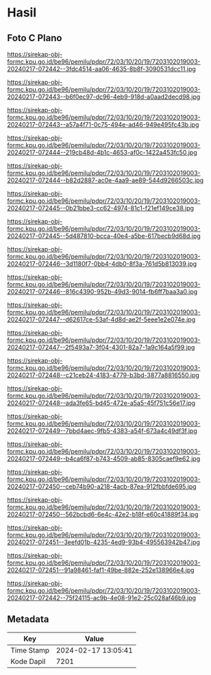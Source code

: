 # Hasil

## Foto C Plano

https://sirekap-obj-formc.kpu.go.id/be96/pemilu/pdpr/72/03/10/20/19/7203102019003-20240217-072442--3fdc4514-aa06-4635-8b8f-3090531dcc11.jpg

https://sirekap-obj-formc.kpu.go.id/be96/pemilu/pdpr/72/03/10/20/19/7203102019003-20240217-072443--b6f0ec97-dc96-4eb9-918d-a0aad2decd98.jpg

https://sirekap-obj-formc.kpu.go.id/be96/pemilu/pdpr/72/03/10/20/19/7203102019003-20240217-072443--a57a4f71-0c75-494e-ad46-949e495fc43b.jpg

https://sirekap-obj-formc.kpu.go.id/be96/pemilu/pdpr/72/03/10/20/19/7203102019003-20240217-072444--219cb48d-4b1c-4653-af0c-1422a453fc50.jpg

https://sirekap-obj-formc.kpu.go.id/be96/pemilu/pdpr/72/03/10/20/19/7203102019003-20240217-072444--b82d2887-ac0e-4aa9-ae89-544d9266503c.jpg

https://sirekap-obj-formc.kpu.go.id/be96/pemilu/pdpr/72/03/10/20/19/7203102019003-20240217-072445--0b21bbe3-cc62-4974-81c1-f21ef149ce38.jpg

https://sirekap-obj-formc.kpu.go.id/be96/pemilu/pdpr/72/03/10/20/19/7203102019003-20240217-072445--5d487810-bcca-40e4-a5be-617becb9d68d.jpg

https://sirekap-obj-formc.kpu.go.id/be96/pemilu/pdpr/72/03/10/20/19/7203102019003-20240217-072446--3d1180f7-0bb4-4db0-8f3a-761d5b813039.jpg

https://sirekap-obj-formc.kpu.go.id/be96/pemilu/pdpr/72/03/10/20/19/7203102019003-20240217-072446--816c4390-952b-49d3-9014-fb6ff7baa3a0.jpg

https://sirekap-obj-formc.kpu.go.id/be96/pemilu/pdpr/72/03/10/20/19/7203102019003-20240217-072447--d62617ce-53af-4d8d-ae2f-5eee1e2e074e.jpg

https://sirekap-obj-formc.kpu.go.id/be96/pemilu/pdpr/72/03/10/20/19/7203102019003-20240217-072447--2f5493a7-3f04-4301-82a7-1a9c164a5f99.jpg

https://sirekap-obj-formc.kpu.go.id/be96/pemilu/pdpr/72/03/10/20/19/7203102019003-20240217-072448--c21ceb24-4183-4779-b3bd-3877a8816550.jpg

https://sirekap-obj-formc.kpu.go.id/be96/pemilu/pdpr/72/03/10/20/19/7203102019003-20240217-072448--ada3fe65-bd45-472e-a5a5-45f751c56e17.jpg

https://sirekap-obj-formc.kpu.go.id/be96/pemilu/pdpr/72/03/10/20/19/7203102019003-20240217-072449--7bbd4aec-9fb5-4383-a54f-673a4c49df3f.jpg

https://sirekap-obj-formc.kpu.go.id/be96/pemilu/pdpr/72/03/10/20/19/7203102019003-20240217-072449--b4ca6f87-b743-4509-ab85-8305caef9e62.jpg

https://sirekap-obj-formc.kpu.go.id/be96/pemilu/pdpr/72/03/10/20/19/7203102019003-20240217-072450--ceb74b90-a218-4acb-87ea-912fbbfde695.jpg

https://sirekap-obj-formc.kpu.go.id/be96/pemilu/pdpr/72/03/10/20/19/7203102019003-20240217-072450--562bcbd6-6e4c-42e2-b18f-e60c41889f34.jpg

https://sirekap-obj-formc.kpu.go.id/be96/pemilu/pdpr/72/03/10/20/19/7203102019003-20240217-072451--3eefd01b-4235-4ed9-93b4-495563942b47.jpg

https://sirekap-obj-formc.kpu.go.id/be96/pemilu/pdpr/72/03/10/20/19/7203102019003-20240217-072451--91a98461-faf1-49be-882e-252e138966e4.jpg

https://sirekap-obj-formc.kpu.go.id/be96/pemilu/pdpr/72/03/10/20/19/7203102019003-20240217-072442--75f24115-ac9b-4e08-91e2-25c028af46b9.jpg


## Metadata

| Key        | Value               |
| ---------- | ------------------- |
| Time Stamp | 2024-02-17 13:05:41 |
| Kode Dapil | 7201                |



